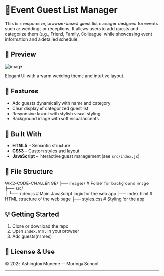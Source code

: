 # 🎉Event Guest List Manager

This is a responsive, browser-based guest list manager designed for events such as weddings or receptions.
It allows users to add guests and categorize them (e.g., Friend, Family, Colleague) while showcasing event information and a detailed schedule.

## 📸 Preview

![image](https://github.com/user-attachments/assets/eb4512c9-11e9-41ee-8bff-4343702d18ce)

Elegant UI with a warm wedding theme and intuitive layout.

## 🚀 Features

- Add guests dynamically with name and category
- Clear display of categorized guest list
- Responsive layout with stylish visual styling
- Background image with soft visual accents

## 🧱 Built With

- **HTML5** – Semantic structure
- **CSS3** – Custom styles and layout
- **JavaScript** – Interactive guest management (see `src/index.js`)

## 📂 File Structure

WK2-CODE-CHALLENGE/
├── images/               # Folder for background image 
├── src/                
│   └── index.js          # Main JavaScript logic for the web app
├── index.html            # HTML structure of the web page
├── styles.css            # Styling for the app


## 💡 Getting Started

1. Clone or download the repo
2. Open `index.html` in your browser
3. Add guests(names)

## 📜 License & Use

&copy; 2025 Ashington Munene — Moringa School.

---


